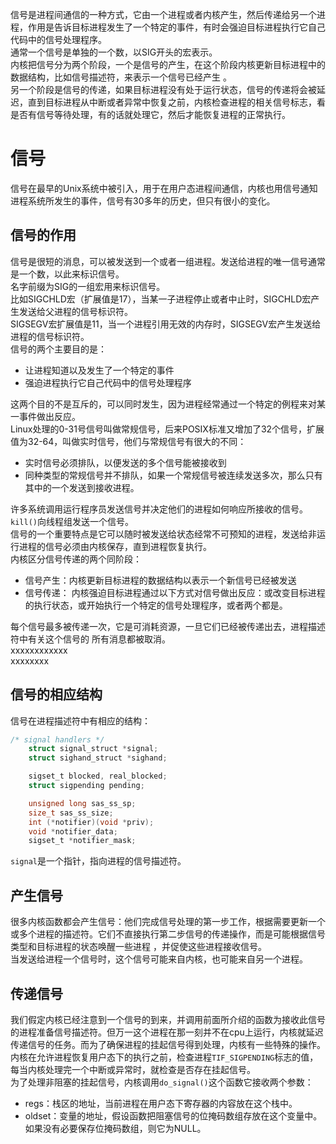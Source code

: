 信号是进程间通信的一种方式，它由一个进程或者内核产生，然后传递给另一个进程，作用是告诉目标进程发生了一个特定的事件，有时会强迫目标进程执行它自己代码中的信号处理程序。   
通常一个信号是单独的一个数，以SIG开头的宏表示。  
内核把信号分为两个阶段，一个是信号的产生，在这个阶段内核更新目标进程中的数据结构，比如信号描述符，来表示一个信号已经产生
。  
另一个阶段是信号的传递，如果目标进程没有处于运行状态，信号的传递将会被延迟，直到目标进程从中断或者异常中恢复之前，内核检查进程的相关信号标志，看是否有信号等待处理，有的话就处理它，然后才能恢复进程的正常执行。  
<!--more-->

# 信号
信号在最早的Unix系统中被引入，用于在用户态进程间通信，内核也用信号通知进程系统所发生的事件，信号有30多年的历史，但只有很小的变化。  
## 信号的作用  
信号是很短的消息，可以被发送到一个或者一组进程。发送给进程的唯一信号通常是一个数，以此来标识信号。  
名字前缀为SIG的一组宏用来标识信号。   
比如SIGCHLD宏（扩展值是17），当某一子进程停止或者中止时，SIGCHLD宏产生发送给父进程的信号标识符。  
SIGSEGV宏扩展值是11，当一个进程引用无效的内存时，SIGSEGV宏产生发送给进程的信号标识符。  
信号的两个主要目的是：  
* 让进程知道以及发生了一个特定的事件  
* 强迫进程执行它自己代码中的信号处理程序  

这两个目的不是互斥的，可以同时发生，因为进程经常通过一个特定的例程来对某一事件做出反应。  
Linux处理的0-31号信号叫做常规信号，后来POSIX标准又增加了32个信号，扩展值为32-64，叫做实时信号，他们与常规信号有很大的不同：  
* 实时信号必须排队，以便发送的多个信号能被接收到
* 同种类型的常规信号并不排队，如果一个常规信号被连续发送多次，那么只有其中的一个发送到接收进程。  
 
许多系统调用运行程序员发送信号并决定他们的进程如何响应所接收的信号。  
`kill()`向线程组发送一个信号。  
信号的一个重要特点是它可以随时被发送给状态经常不可预知的进程，发送给非运行进程的信号必须由内核保存，直到进程恢复执行。  
内核区分信号传递的两个同阶段：  
* 信号产生：内核更新目标进程的数据结构以表示一个新信号已经被发送
* 信号传递： 内核强迫目标进程通过以下方式对信号做出反应：或改变目标进程的执行状态，或开始执行一个特定的信号处理程序，或者两个都是。  

每个信号最多被传递一次，它是可消耗资源，一旦它们已经被传递出去，进程描述符中有关这个信号的 所有消息都被取消。  
xxxxxxxxxxxx  
xxxxxxxx  
## 信号的相应结构
信号在进程描述符中有相应的结构：  
```c
/* signal handlers */
    struct signal_struct *signal;
    struct sighand_struct *sighand;

    sigset_t blocked, real_blocked;
    struct sigpending pending;

    unsigned long sas_ss_sp;
    size_t sas_ss_size;
    int (*notifier)(void *priv);
    void *notifier_data;
    sigset_t *notifier_mask;
```
`signal`是一个指针，指向进程的信号描述符。

## 产生信号  
很多内核函数都会产生信号：他们完成信号处理的第一步工作，根据需要更新一个或多个进程的描述符。它们不直接执行第二步信号的传递操作，而是可能根据信号类型和目标进程的状态唤醒一些进程 ，并促使这些进程接收信号。  
当发送给进程一个信号时，这个信号可能来自内核，也可能来自另一个进程。  
  

## 传递信号
我们假定内核已经注意到一个信号的到来，并调用前面所介绍的函数为接收此信号的进程准备信号描述符。但万一这个进程在那一刻并不在cpu上运行，内核就延迟传递信号的任务。而为了确保进程的挂起信号得到处理，内核有一些特殊的操作。  
内核在允许进程恢复用户态下的执行之前，检查进程`TIF_SIGPENDING`标志的值，每当内核处理完一个中断或异常时，就检查是否存在挂起信号。  
为了处理非阻塞的挂起信号，内核调用`do_signal()`这个函数它接收两个参数：
* regs：栈区的地址，当前进程在用户态下寄存器的内容放在这个栈中。
* oldset：变量的地址，假设函数把阻塞信号的位掩码数组存放在这个变量中。如果没有必要保存位掩码数组，则它为NULL。

